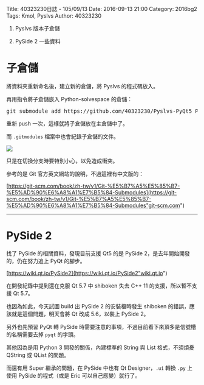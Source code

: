 Title: 40323230日誌 - 105/09/13
Date: 2016-09-13 21:00
Category: 2016bg2
Tags: Kmol, Pyslvs
Author: 40323230

1. Pyslvs 版本子倉儲

1. PySide 2 一些資料

<!-- PELICAN_END_SUMMARY -->

子倉儲
===

將資料夾重新命名後，建立新的倉儲，將 Pyslvs 的程式碼放入。

再用指令將子倉儲嵌入 Python-solvespace 的倉儲：

<pre>
git submodule add https://github.com/40323230/Pyslvs-PyQt5 Pyslvs-PyQt5
</pre>

重新 push 一次，這樣就將子倉儲放在主倉儲中了。

而 `.gitmodules` 檔案中也會紀錄子倉儲的文件。

<img src="http://i.imgur.com/lnJGtQs.png" >

只是在切換分支時要特別小心，以免造成衝突。

參考的是 Git 官方英文網站的說明，不過這裡有中文版的：

[https://git-scm.com/book/zh-tw/v1/Git-%E5%B7%A5%E5%85%B7-%E5%AD%90%E6%A8%A1%E7%B5%84-Submodules](https://git-scm.com/book/zh-tw/v1/Git-%E5%B7%A5%E5%85%B7-%E5%AD%90%E6%A8%A1%E7%B5%84-Submodules"git-scm.com")

<hr>

PySide 2
===

找了 PySide 的相關資料，發現目前支援 Qt5 的是 PySide 2，是去年開始開發的，仍在努力追上 PyQt 的腳步。

[https://wiki.qt.io/PySide2](https://wiki.qt.io/PySide2"wiki.qt.io")

在開發紀錄中提到還在克服 Qt 5.7 中 shiboken 失去 C++ 11 的支援，所以暫不支援 Qt 5.7。

也因為如此，今天試圖 build 出 PySide 2 的安裝檔時發生 shiboken 的錯誤，應該就是這個問題，明天會將 Qt 改成 5.6，以裝上 PySide 2。

另外也先預習 PyQt 轉 PySide 時需要注意的事項，不過目前看下來頂多是信號槽的名稱需要去掉 `pyqt` 的字頭。

其他因為是用 Python 3 開發的關係，內建標準的 String 與 List 格式，不須煩憂 QString 或 QList 的問題。

而還有用 Super 繼承的問題，在 PySide 中也有 Qt Designer，`.ui` 轉換 `.py` 上使用 PySide 的程式（或是 Eric 可以自己應變）就行了。